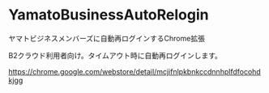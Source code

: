# YamatoBusinessAutoRelogin
ヤマトビジネスメンバーズに自動再ログインするChrome拡張

B2クラウド利用者向け。タイムアウト時に自動再ログインします。

https://chrome.google.com/webstore/detail/mcjifnlpkbnkccdnnhplfdfocohdkjgg

